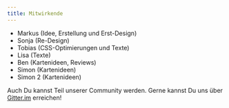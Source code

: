 ```yaml
---
title: Mitwirkende
---
```

* Markus (Idee, Erstellung und Erst-Design)
* Sonja (Re-Design)
* Tobias (CSS-Optimierungen und Texte)
* Lisa (Texte)
* Ben (Kartenideen, Reviews)
* Simon (Kartenideen)
* Simon 2 (Kartenideen)

Auch Du kannst Teil unserer Community werden. Gerne kannst Du uns über [Gitter.im](https://gitter.im/cards42/community) erreichen!
